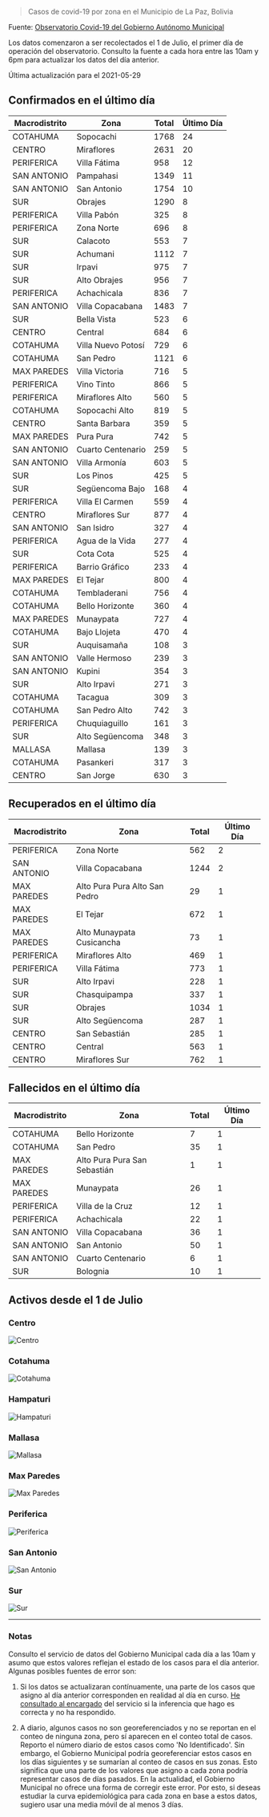 > Casos de covid-19 por zona en el Municipio de La Paz, Bolivia

Fuente: [Observatorio Covid-19 del Gobierno Autónomo Municipal](http://observatoriocovid19.lapaz.bo/observatorio/index.php/datos-abiertos-covid)

Los datos comenzaron a ser recolectados el 1 de Julio, el primer día de operación del observatorio. Consulto la fuente a cada hora entre las 10am y 6pm para actualizar los datos del día anterior.

Última actualización para el 2021-05-29

## Confirmados en el último día

| Macrodistrito   | Zona               |   Total |   Último Día |
|-----------------|--------------------|---------|--------------|
| COTAHUMA        | Sopocachi          |    1768 |           24 |
| CENTRO          | Miraflores         |    2631 |           20 |
| PERIFERICA      | Villa Fátima       |     958 |           12 |
| SAN ANTONIO     | Pampahasi          |    1349 |           11 |
| SAN ANTONIO     | San Antonio        |    1754 |           10 |
| SUR             | Obrajes            |    1290 |            8 |
| PERIFERICA      | Villa Pabón        |     325 |            8 |
| PERIFERICA      | Zona Norte         |     696 |            8 |
| SUR             | Calacoto           |     553 |            7 |
| SUR             | Achumani           |    1112 |            7 |
| SUR             | Irpavi             |     975 |            7 |
| SUR             | Alto Obrajes       |     956 |            7 |
| PERIFERICA      | Achachicala        |     836 |            7 |
| SAN ANTONIO     | Villa Copacabana   |    1483 |            7 |
| SUR             | Bella Vista        |     523 |            6 |
| CENTRO          | Central            |     684 |            6 |
| COTAHUMA        | Villa Nuevo Potosí |     729 |            6 |
| COTAHUMA        | San Pedro          |    1121 |            6 |
| MAX PAREDES     | Villa Victoria     |     716 |            5 |
| PERIFERICA      | Vino Tinto         |     866 |            5 |
| PERIFERICA      | Miraflores Alto    |     560 |            5 |
| COTAHUMA        | Sopocachi Alto     |     819 |            5 |
| CENTRO          | Santa Barbara      |     359 |            5 |
| MAX PAREDES     | Pura Pura          |     742 |            5 |
| SAN ANTONIO     | Cuarto Centenario  |     259 |            5 |
| SAN ANTONIO     | Villa Armonía      |     603 |            5 |
| SUR             | Los Pinos          |     425 |            5 |
| SUR             | Següencoma Bajo    |     168 |            4 |
| PERIFERICA      | Villa El Carmen    |     559 |            4 |
| CENTRO          | Miraflores Sur     |     877 |            4 |
| SAN ANTONIO     | San Isidro         |     327 |            4 |
| PERIFERICA      | Agua de la Vida    |     277 |            4 |
| SUR             | Cota Cota          |     525 |            4 |
| PERIFERICA      | Barrio Gráfico     |     233 |            4 |
| MAX PAREDES     | El Tejar           |     800 |            4 |
| COTAHUMA        | Tembladerani       |     756 |            4 |
| COTAHUMA        | Bello Horizonte    |     360 |            4 |
| MAX PAREDES     | Munaypata          |     727 |            4 |
| COTAHUMA        | Bajo Llojeta       |     470 |            4 |
| SUR             | Auquisamaña        |     108 |            3 |
| SAN ANTONIO     | Valle Hermoso      |     239 |            3 |
| SAN ANTONIO     | Kupini             |     354 |            3 |
| SUR             | Alto Irpavi        |     271 |            3 |
| COTAHUMA        | Tacagua            |     309 |            3 |
| COTAHUMA        | San Pedro Alto     |     742 |            3 |
| PERIFERICA      | Chuquiaguillo      |     161 |            3 |
| SUR             | Alto Següencoma    |     348 |            3 |
| MALLASA         | Mallasa            |     139 |            3 |
| COTAHUMA        | Pasankeri          |     317 |            3 |
| CENTRO          | San Jorge          |     630 |            3 |

## Recuperados en el último día

| Macrodistrito   | Zona                          |   Total |   Último Día |
|-----------------|-------------------------------|---------|--------------|
| PERIFERICA      | Zona Norte                    |     562 |            2 |
| SAN ANTONIO     | Villa Copacabana              |    1244 |            2 |
| MAX PAREDES     | Alto Pura Pura Alto San Pedro |      29 |            1 |
| MAX PAREDES     | El Tejar                      |     672 |            1 |
| MAX PAREDES     | Alto Munaypata Cusicancha     |      73 |            1 |
| PERIFERICA      | Miraflores Alto               |     469 |            1 |
| PERIFERICA      | Villa Fátima                  |     773 |            1 |
| SUR             | Alto Irpavi                   |     228 |            1 |
| SUR             | Chasquipampa                  |     337 |            1 |
| SUR             | Obrajes                       |    1034 |            1 |
| SUR             | Alto Següencoma               |     287 |            1 |
| CENTRO          | San Sebastián                 |     285 |            1 |
| CENTRO          | Central                       |     563 |            1 |
| CENTRO          | Miraflores Sur                |     762 |            1 |

## Fallecidos en el último día

| Macrodistrito   | Zona                         |   Total |   Último Día |
|-----------------|------------------------------|---------|--------------|
| COTAHUMA        | Bello Horizonte              |       7 |            1 |
| COTAHUMA        | San Pedro                    |      35 |            1 |
| MAX PAREDES     | Alto Pura Pura San Sebastián |       1 |            1 |
| MAX PAREDES     | Munaypata                    |      26 |            1 |
| PERIFERICA      | Villa de la Cruz             |      12 |            1 |
| PERIFERICA      | Achachicala                  |      22 |            1 |
| SAN ANTONIO     | Villa Copacabana             |      36 |            1 |
| SAN ANTONIO     | San Antonio                  |      50 |            1 |
| SAN ANTONIO     | Cuarto Centenario            |       6 |            1 |
| SUR             | Bolognia                     |      10 |            1 |

## Activos desde el 1 de Julio

### Centro

![Centro](plots/activos_centro.png)

### Cotahuma

![Cotahuma](plots/activos_cotahuma.png)

### Hampaturi

![Hampaturi](plots/activos_hampaturi.png)

### Mallasa

![Mallasa](plots/activos_mallasa.png)

### Max Paredes

![Max Paredes](plots/activos_max_paredes.png)

### Periferica

![Periferica](plots/activos_periferica.png)

### San Antonio

![San Antonio](plots/activos_san_antonio.png)

### Sur

![Sur](plots/activos_sur.png)

---

### Notas

Consulto el servicio de datos del Gobierno Municipal cada día a las 10am y asumo que estos valores reflejan el estado de los casos para el día anterior. Algunas posibles fuentes de error son:

1. Si los datos se actualizaran contínuamente, una parte de los casos que asigno al día anterior corresponden en realidad al día en curso. [He consultado al encargado](https://twitter.com/mauforonda/status/1278727234765959168) del servicio si la inferencia que hago es correcta y no ha respondido.

2. A diario, algunos casos no son georeferenciados y no se reportan en el conteo de ninguna zona, pero sí aparecen en el conteo total de casos. Reporto el número diario de estos casos como 'No Identificado'.  Sin embargo, el Gobierno Municipal podría georeferenciar estos casos en los días siguientes y se sumarían al conteo de casos en sus zonas. Esto significa que una parte de los valores que asigno a cada zona podría representar casos de días pasados. En la actualidad, el Gobierno Municipal no ofrece una forma de corregir este error. Por esto, si deseas estudiar la curva epidemiológica para cada zona en base a estos datos, sugiero usar una media móvil de al menos 3 días.